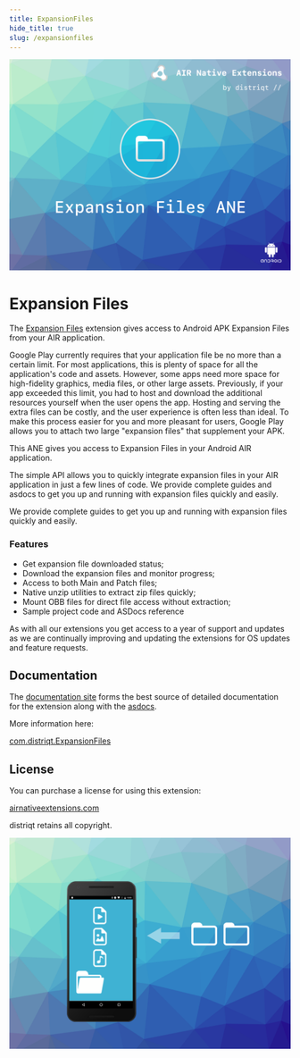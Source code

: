 ```yaml
---
title: ExpansionFiles
hide_title: true
slug: /expansionfiles
---
```


![](images/hero.png)

# Expansion Files

The [Expansion Files](http://airnativeextensions.com/extension/com.distriqt.ExpansionFiles) extension gives access to Android APK Expansion Files from your AIR application.

Google Play currently requires that your application file be no more than a certain limit. For most applications, this is plenty of space for all the application's code and assets. However, some apps need more space for high-fidelity graphics, media files, or other large assets. Previously, if your app exceeded this limit, you had to host and download the additional resources yourself when the user opens the app. Hosting and serving the extra files can be costly, and the user experience is often less than ideal. To make this process easier for you and more pleasant for users, Google Play allows you to attach two large "expansion files" that supplement your APK.

This ANE gives you access to Expansion Files in your Android AIR application.

The simple API allows you to quickly integrate expansion files in your AIR application in
just a few lines of code. We provide complete guides and asdocs to get you up and running
with expansion files quickly and easily.

We provide complete guides to get you up and running with expansion files quickly and easily.

### Features

- Get expansion file downloaded status;
- Download the expansion files and monitor progress;
- Access to both Main and Patch files;
- Native unzip utilities to extract zip files quickly;
- Mount OBB files for direct file access without extraction;
- Sample project code and ASDocs reference

As with all our extensions you get access to a year of support and updates as we are
continually improving and updating the extensions for OS updates and feature requests.

## Documentation

The [documentation site](https://docs.airnativeextensions.com/docs/expansionfiles) forms the best source of detailed documentation for the extension along with the [asdocs](https://docs.airnativeextensions.com/asdocs/expansionfiles).

More information here:

[com.distriqt.ExpansionFiles](https://airnativeextensions.com/extension/com.distriqt.ExpansionFiles)

## License

You can purchase a license for using this extension:

[airnativeextensions.com](https://airnativeextensions.com/)

distriqt retains all copyright.

![](images/promo.png)
